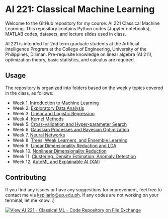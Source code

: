 # AI 221: Classical Machine Learning

Welcome to the GitHub repository for my course: AI 221 Classical Machine Learning. This repository contains Python codes (Jupyter notebooks), MATLAB codes, datasets, and lecture slides used in class.

AI 221 is intended for 2nd term graduate students at the Artificial Intelligence Program at the College of Engineering, University of the Philippines, Diliman.
Pre-requisite knowledge on linear algebra (AI 211), optimization theory, basic statistics, and calculus are required.

## Usage
The repository is organized into folders based on the weekly topics covered in the class, as follows:
- Week 1. [Introduction to Machine Learning](/Intro)
- Week 2. [Exploratory Data Analysis](/Exploratory_Data_Analysis)
- Week 3. [Linear and Logistic Regression](/Linear_and_Logistic_Regression)
- Week 4. [Kernel Methods](/Kernel_Methods)
- Week 5. [Cross-validation and Hyper-parameter Search](/Cross-validation)
- Week 6. [Gaussian Processes and Bayesian Optimization](/Gaussian_Process+BayesOpt)
- Week 7. [Neural Networks](/Neural_Networks)
- Week 8. [Trees, Weak Learners, and Ensemble Learning](/Ensemble_Learning)
- Week 9. [Linear Dimensionality Reduction and LDA](/Linear_DimReduce+LDA)
- Week 10. [Nonlinear Dimensionality Reduction](/Nonlinear_DimReduce)
- Week 11. [Clustering, Density Estimation, Anomaly Detection](/Clustering_Anomaly_Detect)
- Week 12. [AutoML and Explainable AI (XAI)](/AutoML_and_XAI)

## Contributing
If you find any issues or have any suggestions for improvement, feel free to contact me via kspilario@up.edu.ph. If any codes are not working on your terminal, let me know. :)

[![View AI 221 - Classical ML - Code Repository on File Exchange](https://www.mathworks.com/matlabcentral/images/matlab-file-exchange.svg)](https://www.mathworks.com/matlabcentral/fileexchange/130449-ai-221-classical-ml-code-repository)



